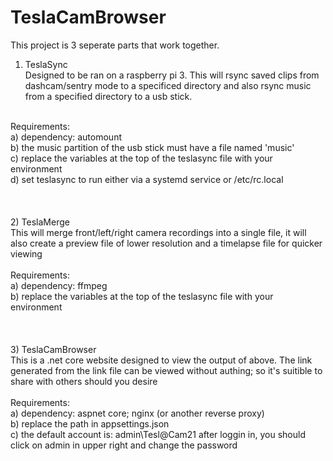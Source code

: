 # TeslaCamBrowser

This project is 3 seperate parts that work together.<br/>

1) TeslaSync <br/>
  Designed to be ran on a raspberry pi 3. This will rsync saved clips from dashcam/sentry mode to a specificed directory 
  and also rsync music from a specified directory to a usb stick.<br/>
<br/>  
  Requirements:<br/>
    a) dependency: automount<br/>
    b) the music partition of the usb stick must have a file named 'music'<br/>
    c) replace the variables at the top of the teslasync file with your environment<br/>
    d) set teslasync to run either via a systemd service or /etc/rc.local<br/>
<br/>
<br/>
<br/>
2) TeslaMerge<br/>
  This will merge front/left/right camera recordings into a single file, it will also create a preview file of lower
  resolution and a timelapse file for quicker viewing<br/>
<br/>  
  Requirements:<br/>
    a) dependency: ffmpeg<br/>
    b) replace the variables at the top of the teslasync file with your environment<br/>
<br/>    
<br/>    
<br/>    
3) TeslaCamBrowser<br/>
  This is a .net core website designed to view the output of above. The link generated from the link file can be viewed
  without authing; so it's suitible to share with others should you desire<br/>
<br/>    
  Requirements:<br/>
    a) dependency: aspnet core; nginx (or another reverse proxy)<br/>
    b) replace the path in appsettings.json <br/>
    c) the default account is: admin\Tesl@Cam21 after loggin in, you should click on admin in upper right and change the password<br/>
